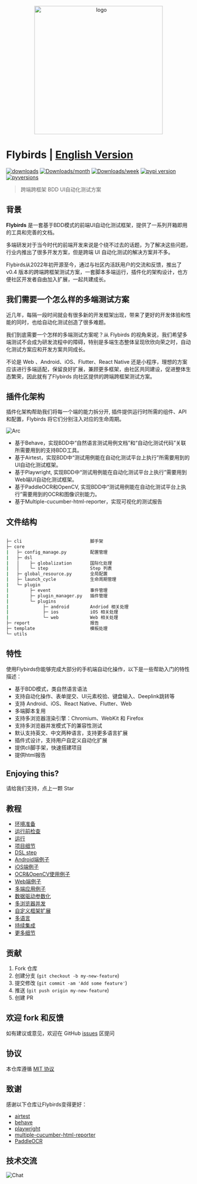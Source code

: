 <p align="center">
  <img width="350" src="./docs/logo.png" alt="logo" />
</p>

# Flybirds | [English Version](https://github.com/ctripcorp/flybirds/blob/main/docs/readme_en.md)

[![downloads](https://pepy.tech/badge/flybirds)](https://pepy.tech/project/flybirds)
[![Downloads/month](https://pepy.tech/badge/flybirds/month)](https://pepy.tech/project/flybirds)
[![Downloads/week](https://pepy.tech/badge/flybirds/week)](https://pepy.tech/project/flybirds)
[![pypi version](https://img.shields.io/pypi/v/flybirds.svg)](https://pypi.python.org/pypi/flybirds)
[![pyversions](https://img.shields.io/pypi/pyversions/flybirds.svg)](https://pypi.python.org/pypi/flybirds)

> 跨端跨框架 BDD UI自动化测试方案

## 背景

**Flybirds** 是一套基于BDD模式的前端UI自动化测试框架，提供了一系列开箱即用的工具和完善的文档。

多端研发对于当今时代的前端开发来说是个绕不过去的话题，为了解决这些问题，行业内推出了很多开发方案，但是跨端 UI 自动化测试的解决方案并不多。

Flybirds从2022年初开源至今，通过与社区内活跃用户的交流和反馈，推出了v0.4 版本的跨端跨框架测试方案，一套脚本多端运行，插件化的架构设计，也方便社区开发者自由加入扩展，一起共建成长。

## 我们需要一个怎么样的多端测试方案
近几年，每隔一段时间就会有很多新的开发框架出现，带来了更好的开发体验和性能的同时，也给自动化测试创造了很多难题。

我们到底需要一个怎样的多端测试方案呢？从 Flybirds 的视角来说，我们希望多端测试不会成为研发流程中的障碍，特别是多端生态整体呈现欣欣向荣之时，自动化测试方案应和开发方案共同成长。

不论是 Web 、Android、iOS、Flutter、React Native 还是小程序，理想的方案应该进行多端适配，保留良好扩展，兼顾更多框架，由社区共同建设，促进整体生态繁荣，因此就有了Flybirds 向社区提供的跨端跨框架测试方案。


## 插件化架构
插件化架构帮助我们将每一个端的能力拆分开, 插件提供运行时所需的组件、API 和配置，Flybirds 将它们分别注入对应的生命周期。

![Arc](https://flybirds.readthedocs.io/zh_CN/latest/_images/flybirds.png)

* 基于Behave，实现BDD中“自然语言测试用例文档”和“自动化测试代码”关联所需要用到的支持BDD工具。
* 基于Airtest，实现BDD中“测试用例能在自动化测试平台上执行”所需要用到的UI自动化测试框架。
* 基于Playwright, 实现BDD中“测试用例能在自动化测试平台上执行”需要用到Web端UI自动化测试框架。
* 基于PaddleOCR和OpenCV, 实现BDD中“测试用例能在自动化测试平台上执行”需要用到的OCR和图像识别能力。
* 基于Multiple-cucumber-html-reporter，实现可视化的测试报告

## 文件结构

```bash
 																
├─ cli	                        脚手架
├─ core
|   ├─ config_manage.py         配置管理
|   ├─ dsl
|   │    ├─ globalization       国际化处理
|   │    └─ step                Step 列表
|   ├─ global_resource.py       全局配置
|   ├─ launch_cycle             生命周期管理
|   └─ plugin
|        ├─ event               事件管理
|        ├─ plugin_manager.py   插件管理
|        └─ plugins					
|             ├─ android        Andriod 相关处理
|             ├─ ios            iOS 相关处理
|             └─ web            Web 相关处理
├─ report                       报告
├─ template                     模板处理
└─ utils								

```

## 特性

使用Flybirds你能够完成大部分的手机端自动化操作，以下是一些帮助入门的特性描述：
- 基于BDD模式，类自然语言语法
- 支持自动化操作、表单提交、UI元素校验、键盘输入、Deeplink跳转等
- 支持 Android、iOS、React Native、Flutter、Web
- 多端脚本复用
- 支持多浏览器渲染引擎：Chromium、WebKit 和 Firefox
- 支持多浏览器并发模式下的兼容性测试
- 默认支持英文、中文两种语言，支持更多语言扩展
- 插件式设计，支持用户自定义自动化扩展
- 提供cli脚手架，快速搭建项目
- 提供html报告

## Enjoying this?

请给我们支持，点上一颗 Star

## 教程
- [环境准备](https://flybirds.readthedocs.io/zh_CN/latest/BDD-UI-Testing-Flybirds.html#id6)
- [运行前检查](https://flybirds.readthedocs.io/zh_CN/latest/BDD-UI-Testing-Flybirds.html#id8)
- [运行](https://flybirds.readthedocs.io/zh_CN/latest/BDD-UI-Testing-Flybirds.html#id10)
- [项目细节](https://flybirds.readthedocs.io/zh_CN/latest/BDD-UI-Testing-Flybirds.html#id13)
- [DSL step](https://flybirds.readthedocs.io/zh_CN/latest/BDD-UI-Testing-Flybirds.html#id18)
- [Android端例子](https://flybirds.readthedocs.io/zh_CN/latest/BDD-UI-Testing-Flybirds.html#android)
- [iOS端例子](https://flybirds.readthedocs.io/zh_CN/latest/BDD-UI-Testing-Flybirds.html#ios)
- [OCR&OpenCV使用例子](https://flybirds.readthedocs.io/zh_CN/latest/BDD-UI-Testing-Flybirds.html#ocr-opencv)
- [Web端例子](https://flybirds.readthedocs.io/zh_CN/latest/BDD-UI-Testing-Flybirds.html#id69)
- [多端应用例子](https://flybirds.readthedocs.io/zh_CN/latest/BDD-UI-Testing-Flybirds.html#id80)
- [数据驱动参数化](https://flybirds.readthedocs.io/zh_CN/latest/BDD-UI-Testing-Flybirds.html#id83)
- [多浏览器并发](https://flybirds.readthedocs.io/zh_CN/latest/BDD-UI-Testing-Flybirds.html#id84)
- [自定义框架扩展](https://flybirds.readthedocs.io/zh_CN/latest/BDD-UI-Testing-Flybirds.html#id87)
- [多语言](https://flybirds.readthedocs.io/zh_CN/latest/BDD-UI-Testing-Flybirds.html#id88)
- [持续集成](https://flybirds.readthedocs.io/zh_CN/latest/BDD-UI-Testing-Flybirds.html#id89)
- [更多细节](https://flybirds.readthedocs.io/zh_CN/latest/BDD-UI-Testing-Flybirds.html#)


## 贡献

1. Fork 仓库
2. 创建分支 (`git checkout -b my-new-feature`)
3. 提交修改 (`git commit -am 'Add some feature'`)
4. 推送 (`git push origin my-new-feature`)
5. 创建 PR


## 欢迎 fork 和反馈

如有建议或意见，欢迎在 GitHub [issues](https://github.com/ctripcorp/flybirds/issues) 区提问


## 协议

本仓库遵循 [MIT 协议](http://www.opensource.org/licenses/MIT)


## 致谢

感谢以下仓库让Flybirds变得更好：
- [airtest](https://github.com/AirtestProject)
- [behave](https://github.com/behave)
- [playwright](https://github.com/microsoft/playwright-python)
- [multiple-cucumber-html-reporter](https://github.com/wswebcreation/multiple-cucumber-html-reporter)
- [PaddleOCR](https://github.com/PaddlePaddle/PaddleOCR)

## 技术交流
![Chat](https://flybirds.readthedocs.io/zh_CN/latest/_images/wechat.png)